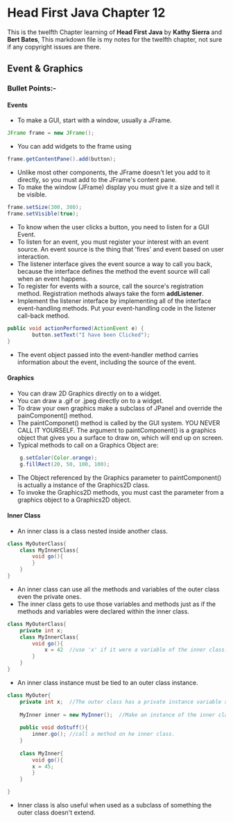 Head First Java Chapter 12
=
This is the twelfth Chapter learning of **Head First Java** by **Kathy Sierra** and **Bert Bates**, 
This markdown file is my notes for the twelfth chapter, not sure if any copyright issues are there.

Event & Graphics
-

### Bullet Points:-

#### Events
* To make a GUI, start with a window, usually a JFrame.

````java
JFrame frame = new JFrame(); 
````

* You can add widgets to the frame using

````java
frame.getContentPane().add(button);
````

* Unlike most other components, the JFrame doesn't let you add to it directly, so you must add to the JFrame's content pane.
* To make the window (JFrame) display you must give it a size and tell it be visible.

````java
frame.setSize(300, 300);
frame.setVisible(true);
```` 

* To know when the user clicks a button, you need to listen for a GUI Event.
* To listen for an event, you must register your interest with an event source. An event source is the thing that 'fires' and event based on user interaction.
* The listener interface gives the event source a way to call you back, because the interface defines the method the event source will call when an event happens.
* To register for events with a source, call the source's registration method. Registration methods always take the form **add<EventType>Listener**. 
* Implement the listener interface by implementing all of the interface event-handling methods. Put your event-handling code in the listener call-back method.

````java
public void actionPerformed(ActionEvent e) {
		button.setText("I have been Clicked");
}
````

* The event object passed into the event-handler method carries information about the event, including the source of the event.  

#### Graphics
* You can draw 2D Graphics directly on to a widget.
* You can draw a .gif or .jpeg directly on to a widget.
* To draw your own graphics make a subclass of JPanel and override the painComponent() method.
* The paintComponet() method is called by the GUI system. YOU NEVER CALL IT YOURSELF. The argument to paintComponent() is a graphics object that gives you a surface to draw on, which will end up on screen.
* Typical methods to call on a Graphics Object are:

````java
	g.setColor(Color.orange);  
	g.fillRect(20, 50, 100, 100); 
````
* The Object referenced by the Graphics parameter to paintComponent() is actually a instance of the Graphics2D class.
* To invoke the Graphics2D methods, you must cast the parameter from a graphics object to a Graphics2D object.


#### Inner Class
* An inner class is a class nested inside another class.

````java
class MyOuterClass{
	class MyInnerClass{
		void go(){
		}
	}
}
````
* An inner class can use all the methods and variables of the outer class even the private ones.
* The inner class gets to use those variables and methods just as if the methods and variables were declared within the inner class.

````java
class MyOuterClass{
	private int x;
	class MyInnerClass{
		void go(){
			x = 42	//use 'x' if it were a variable of the inner class.
		}
	}
}
````

* An inner class instance must be tied to an outer class instance.

````java
class MyOuter{
	private int x;	//The outer class has a private instance variable x
	
	MyInner inner = new MyInner();	//Make an instance of the inner class,
	
	public void doStuff(){
		inner.go();	//call a method on he inner class.
	}
	
	class MyInner{
		void go(){
		x = 45;
		}
	}

}
````

* Inner class is also useful when used as a subclass of something the outer class doesn't extend.
